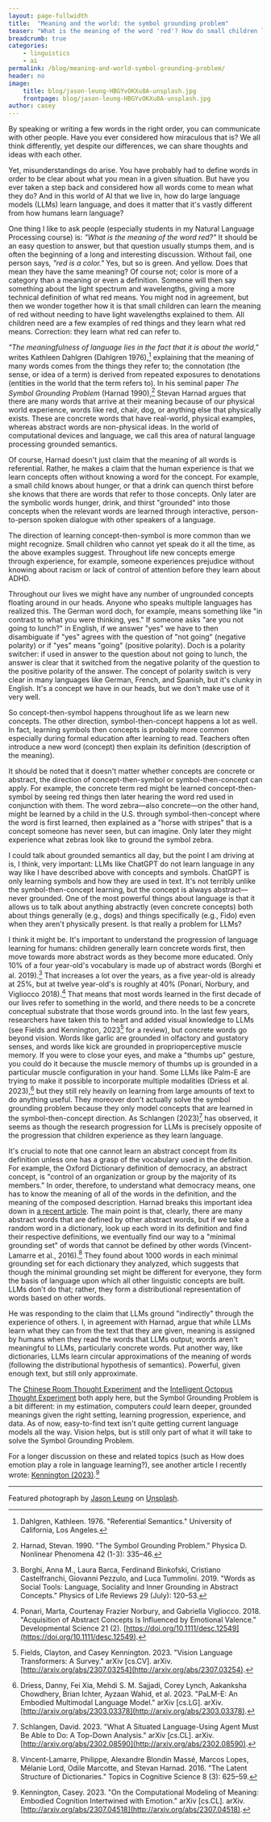 ```yaml
---
layout: page-fullwidth
title:  "Meaning and the world: the symbol grounding problem"
teaser: "What is the meaning of the word 'red'? How do small children learn it? What about AI systems? Prof. Casey Kennington explains how natural languages are intrinsically linked to the real world, and how humans naturally ground symbols in their physical environment... in stark contrast with LLMs."
breadcrumb: true
categories:
    - linguistics
    - ai
permalink: /blog/meaning-and-world-symbol-grounding-problem/
header: no
image:
    title: blog/jason-leung-HBGYvOKXu8A-unsplash.jpg
    frontpage: blog/jason-leung-HBGYvOKXu8A-unsplash.jpg
author: casey    
---
```


By speaking or writing a few words in the right order, you can communicate with other people. Have you ever considered how miraculous that is? We all think differently, yet despite our differences, we can share thoughts and ideas with each other. 

Yet, misunderstandings do arise. You have probably had to define words in order to be clear about what you mean in a given situation. But have you ever taken a step back and considered how all words come to mean what they do? And in this world of AI that we live in, how do large language models (LLMs) learn language, and does it matter that it's vastly different from how humans learn language?

One thing I like to ask people (especially students in my Natural Language Processing course) is: *"What is the meaning of the word red?"* It should be an easy question to answer, but that question usually stumps them, and is often the beginning of a long and interesting discussion. Without fail, one person says, *"red is a color."* Yes, but so is green. And yellow. Does that mean they have the same meaning? Of course not; color is more of a category than a meaning or even a definition. Someone will then say something about the light spectrum and wavelengths, giving a more technical definition of what red means. You might nod in agreement, but then we wonder together how it is that small children can learn the meaning of red without needing to have light wavelengths explained to them. All children need are a few examples of red things and they learn what red means. Correction: they learn what red can refer to. 

*"The meaningfulness of language lies in the fact that it is about the world,"* writes Kathleen Dahlgren (Dahlgren 1976),[^2] explaining that the meaning of many words comes from the things they refer to; the connotation (the sense, or idea of a term) is derived from repeated exposures to denotations (entities in the world that the term refers to). In his seminal paper *The Symbol Grounding Problem* (Harnad 1990),[^5] Stevan Harnad argues that there are many words that arrive at their meaning because of our physical world experience, words like red, chair, dog, or anything else that physically exists. These are concrete words that have real-world, physical examples, whereas abstract words are non-physical ideas. In the world of computational devices and language, we call this area of natural language processing grounded semantics. 

Of course, Harnad doesn't just claim that the meaning of all words is referential. Rather, he makes a claim that the human experience is that we learn concepts often without knowing a word for the concept. For example, a small child knows about hunger, or that a drink can quench thirst before she knows that there are words that refer to those concepts. Only later are the symbolic words hunger, drink, and thirst "grounded" into those concepts when the relevant words are learned through interactive, person-to-person spoken dialogue with other speakers of a language. 

The direction of learning concept-then-symbol is more common than we might recognize. Small children who cannot yet speak do it all the time, as the above examples suggest. Throughout life new concepts emerge through experience, for example, someone experiences prejudice without knowing about racism or lack of control of attention before they learn about ADHD.  

Throughout our lives we might have any number of ungrounded concepts floating around in our heads. Anyone who speaks multiple languages has realized this. The German word doch, for example, means something like "in contrast to what you were thinking, yes." If someone asks "are you not going to lunch?" in English, if we answer "yes" we have to then disambiguate if "yes" agrees with the question of "not going" (negative polarity) or if "yes" means "going" (positive polarity). Doch is a polarity switcher: if used in answer to the question about not going to lunch, the answer is clear that it switched from the negative polarity of the question to the positive polarity of the answer. The concept of polarity switch is very clear in many languages like German, French, and Spanish, but it's clunky in English. It's a concept we have in our heads, but we don't make use of it very well. 

So concept-then-symbol happens throughout life as we learn new concepts. The other direction, symbol-then-concept happens a lot as well. In fact, learning symbols then concepts is probably more common especially during formal education after learning to read. Teachers often introduce a new word (concept) then explain its definition (description of the meaning).

It should be noted that it doesn't matter whether concepts are concrete or abstract, the direction of concept-then-symbol or symbol-then-concept can apply. For example, the concrete term red might be learned concept-then-symbol by seeing red things then later hearing the word red used in conjunction with them. The word zebra—also concrete—on the other hand, might be learned by a child in the U.S. through symbol-then-concept where the word is first learned, then explained as a "horse with stripes" that is a concept someone has never seen, but can imagine. Only later they might experience what zebras look like to ground the symbol zebra. 

I could talk about grounded semantics all day, but the point I am driving at is, I think, very important: LLMs like ChatGPT do not learn language in any way like I have described above with concepts and symbols. ChatGPT is only learning symbols and how they are used in text. It's not terribly unlike the symbol-then-concept learning, but the concept is always abstract—never grounded. One of the most powerful things about language is that it allows us to talk about anything abstractly (even concrete concepts) both about things generally (e.g., dogs) and things specifically (e.g., Fido) even when they aren't physically present. Is that really a problem for LLMs?

I think it might be. It's important to understand the progression of language learning for humans: children generally learn concrete words first, then move towards more abstract words as they become more educated. Only 10% of a four year-old's vocabulary is made up of abstract words (Borghi et al. 2019).[^1] That increases a lot over the years, as a five year-old is already at 25%, but at twelve year-old's is roughly at 40% (Ponari, Norbury, and Vigliocco 2018).[^7] That means that most words learned in the first decade of our lives refer to something in the world, and there needs to be a concrete conceptual substrate that those words ground into. In the last few years, researchers have taken this to heart and added visual knowledge to LLMs (see Fields and Kennington, 2023[^4] for a review), but concrete words go beyond vision. Words like garlic are grounded in olfactory and gustatory senses, and words like kick are grounded in proprioperceptive muscle memory. If you were to close your eyes, and make a "thumbs up" gesture, you could do it because the muscle memory of thumbs up is grounded in a particular muscle configuration in your hand. Some LLMs like Palm-E are trying to make it possible to incorporate multiple modalities (Driess et al. 2023),[^3] but they still rely heavily on learning from large amounts of text to do anything useful. They moreover don't actually solve the symbol grounding problem because they only model concepts that are learned in the symbol-then-concept direction. As Schlangen (2023)[^8] has observed, it seems as though the research progression for LLMs is precisely opposite of the progression that children experience as they learn language. 

It's crucial to note that one cannot learn an abstract concept from its definition unless one has a grasp of the vocabulary used in the definition. For example, the Oxford Dictionary definition of democracy, an abstract concept, is "control of an organization or group by the majority of its members." In order, therefore, to understand what democracy means, one has to know the meaning of all of the words in the definition, and the meaning of the composed description.  Harnad breaks this important idea down in [a recent article](https://generic.wordpress.soton.ac.uk/skywritings/2023/06/12/vector-grounding/). The main point is that, clearly, there are many abstract words that are defined by other abstract words, but if we take a random word in a dictionary, look up each word in its definition and find their respective definitions, we eventually find our way to a "minimal grounding set" of words that cannot be defined by other words (Vincent-Lamarre et al., 2016).[^9] They found about 1000 words in each minimal grounding set for each dictionary they analyzed, which suggests that though the minimal grounding set might be different for everyone, they form the basis of language upon which all other linguistic concepts are built. LLMs don't do that; rather, they form a distributional representation of words based on other words. 


He was responding to the claim that LLMs ground "indirectly" through the experience of others. I, in agreement with Harnad, argue that while LLMs learn what they can from the text that they are given, meaning is assigned by humans when they read the words that LLMs output; words aren't meaningful to LLMs, particularly concrete words. Put another way, like dictionaries, LLMs learn circular approximations of the meaning of words (following the distributional hypothesis of semantics). Powerful, given enough text, but still only approximate. 

The [Chinese Room Thought Experiment](https://plato.stanford.edu/entries/chinese-room/) and the [Intelligent Octopus Thought Experiment](https://aclanthology.org/2020.acl-main.463/) both apply here, but the Symbol Grounding Problem is a bit different: in my estimation, computers *could* learn deeper, grounded meanings given the right setting, learning progression, experience, and data. As of now, easy-to-find text isn't quite getting current language models all the way. Vision helps, but is still only part of what it will take to solve the Symbol Grounding Problem. 

For a longer discussion on these and related topics (such as How does emotion play a role in language learning?), see another article I recently wrote: [Kennington (2023)](https://arxiv.org/abs/2307.04518).[^6] 

<hr>
Featured photograph by <a href="https://unsplash.com/@ninjason?utm_source=unsplash&utm_medium=referral&utm_content=creditCopyText">Jason Leung</a> on <a href="https://unsplash.com/photos/HBGYvOKXu8A?utm_source=unsplash&utm_medium=referral&utm_content=creditCopyText">Unsplash</a>.
  

[^1]: Borghi, Anna M., Laura Barca, Ferdinand Binkofski, Cristiano Castelfranchi, Giovanni Pezzulo, and Luca Tummolini. 2019. "Words as Social Tools: Language, Sociality and Inner Grounding in Abstract Concepts." Physics of Life Reviews 29 (July): 120–53.
[^2]: Dahlgren, Kathleen. 1976. "Referential Semantics." University of California, Los Angeles.
[^3]: Driess, Danny, Fei Xia, Mehdi S. M. Sajjadi, Corey Lynch, Aakanksha Chowdhery, Brian Ichter, Ayzaan Wahid, et al. 2023. "PaLM-E: An Embodied Multimodal Language Model." arXiv [cs.LG]. arXiv. [http://arxiv.org/abs/2303.03378](http://arxiv.org/abs/2303.03378).
[^4]: Fields, Clayton, and Casey Kennington. 2023. "Vision Language Transformers: A Survey." arXiv [cs.CV]. arXiv. [http://arxiv.org/abs/2307.03254](http://arxiv.org/abs/2307.03254).
[^5]: Harnad, Stevan. 1990. "The Symbol Grounding Problem." Physica D. Nonlinear Phenomena 42 (1-3): 335–46.
[^6]: Kennington, Casey. 2023. "On the Computational Modeling of Meaning: Embodied Cognition Intertwined with Emotion." arXiv [cs.CL]. arXiv. [http://arxiv.org/abs/2307.04518](http://arxiv.org/abs/2307.04518).
[^7]: Ponari, Marta, Courtenay Frazier Norbury, and Gabriella Vigliocco. 2018. "Acquisition of Abstract Concepts Is Influenced by Emotional Valence." Developmental Science 21 (2). [https://doi.org/10.1111/desc.12549](https://doi.org/10.1111/desc.12549).
[^8]: Schlangen, David. 2023. "What A Situated Language-Using Agent Must Be Able to Do: A Top-Down Analysis." arXiv [cs.CL]. arXiv. [http://arxiv.org/abs/2302.08590](http://arxiv.org/abs/2302.08590).
[^9]: Vincent-Lamarre, Philippe, Alexandre Blondin Massé, Marcos Lopes, Mélanie Lord, Odile Marcotte, and Stevan Harnad. 2016. "The Latent Structure of Dictionaries." Topics in Cognitive Science 8 (3): 625–59.

